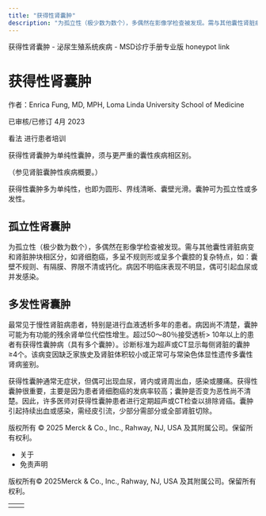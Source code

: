 ```yaml
---
title: "获得性肾囊肿"
description: "为孤立性（极少数为数个），多偶然在影像学检查被发现。需与其他囊性肾脏病变和肾脏肿块相区分，如肾细胞癌，多呈不规则形或呈多个囊腔的复杂特点，如：囊壁不规则、有隔膜、界限不清或钙化。病因不明临床表现不明显，偶可引起血尿或并发感染。"
---
```


﻿获得性肾囊肿 \- 泌尿生殖系统疾病 \- MSD诊疗手册专业版 honeypot link

# 获得性肾囊肿

作者：Enrica Fung, MD, MPH, Loma Linda University School of Medicine

已审核/已修订 4月 2023

看法 进行患者培训

获得性肾囊肿为单纯性囊肿，须与更严重的囊性疾病相区别。

（参见肾脏囊肿性疾病概要。）

获得性囊肿多为单纯性，也即为圆形、界线清晰、囊壁光滑。囊肿可为孤立性或多发性。

## 孤立性肾囊肿

为孤立性（极少数为数个），多偶然在影像学检查被发现。需与其他囊性肾脏病变和肾脏肿块相区分，如肾细胞癌，多呈不规则形或呈多个囊腔的复杂特点，如：囊壁不规则、有隔膜、界限不清或钙化。病因不明临床表现不明显，偶可引起血尿或并发感染。

## 多发性肾囊肿

最常见于慢性肾脏病患者，特别是进行血液透析多年的患者。病因尚不清楚，囊肿可能为有功能的残余肾单位代偿性增生。超过50〜80％接受透析> 10年以上的患者有获得性囊肿病（具有多个囊肿）。诊断标准为超声或CT显示每侧肾脏的囊肿≥4个。该病变因缺乏家族史及肾脏体积较小或正常可与常染色体显性遗传多囊性肾病鉴别。

获得性囊肿通常无症状，但偶可出现血尿，肾内或肾周出血，感染或腰痛。获得性囊肿很重要，主要是因为患者肾细胞癌的发病率较高；囊肿是否变为恶性尚不清楚。因此，许多医师对获得性囊肿患者进行定期超声或CT检查以排除肾癌。囊肿引起持续出血或感染，需经皮引流，少部分需部分或全部肾脏切除。



版权所有 © 2025
Merck & Co., Inc., Rahway, NJ, USA 及其附属公司。保留所有权利。

- 关于
- 免责声明

版权所有© 2025Merck & Co., Inc., Rahway, NJ, USA 及其附属公司。保留所有权利。

|     |     |
| --- | --- |
|  |  |